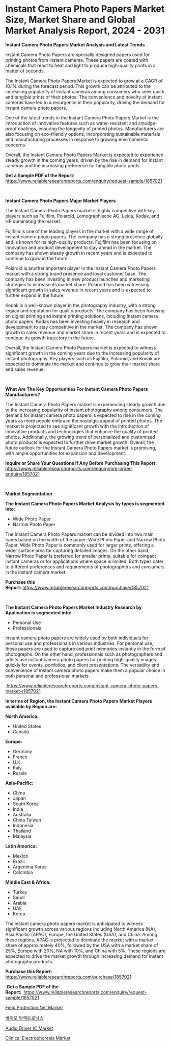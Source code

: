<p><h1>Instant Camera Photo Papers Market Size, Market Share and Global Market Analysis Report, 2024 - 2031</h1></p><p><strong>Instant Camera Photo Papers Market Analysis and Latest Trends</strong></p>
<p><p>Instant Camera Photo Papers are specially designed papers used for printing photos from instant cameras. These papers are coated with chemicals that react to heat and light to produce high-quality prints in a matter of seconds.</p><p>The Instant Camera Photo Papers Market is expected to grow at a CAGR of 10.1% during the forecast period. This growth can be attributed to the increasing popularity of instant cameras among consumers who seek quick and tangible prints of their photos. The convenience and novelty of instant cameras have led to a resurgence in their popularity, driving the demand for instant camera photo papers.</p><p>One of the latest trends in the Instant Camera Photo Papers Market is the introduction of innovative features such as water-resistant and smudge-proof coatings, ensuring the longevity of printed photos. Manufacturers are also focusing on eco-friendly options, incorporating sustainable materials and manufacturing processes in response to growing environmental concerns.</p><p>Overall, the Instant Camera Photo Papers Market is expected to experience steady growth in the coming years, driven by the rise in demand for instant cameras and the increasing preference for tangible photo prints.</p></p>
<p><strong>Get a Sample PDF of the Report:&nbsp;</strong> <a href="https://www.reliableresearchreports.com/enquiry/request-sample/1857021">https://www.reliableresearchreports.com/enquiry/request-sample/1857021</a></p>
<p>&nbsp;</p>
<p><strong>Instant Camera Photo Papers Major Market Players</strong></p>
<p><p>The Instant Camera Photo Papers market is highly competitive with key players such as Fujifilm, Polaroid, Lomographische AG, Leica, Kodak, and HP dominating the market. </p><p>Fujifilm is one of the leading players in the market with a wide range of instant camera photo papers. The company has a strong presence globally and is known for its high-quality products. Fujifilm has been focusing on innovation and product development to stay ahead in the market. The company has shown steady growth in recent years and is expected to continue to grow in the future.</p><p>Polaroid is another important player in the Instant Camera Photo Papers market with a strong brand presence and loyal customer base. The company has been investing in new product launches and marketing strategies to increase its market share. Polaroid has been witnessing significant growth in sales revenue in recent years and is expected to further expand in the future.</p><p>Kodak is a well-known player in the photography industry, with a strong legacy and reputation for quality products. The company has been focusing on digital printing and instant printing solutions, including instant camera photo papers. Kodak has been investing heavily in research and development to stay competitive in the market. The company has shown growth in sales revenue and market share in recent years and is expected to continue its growth trajectory in the future.</p><p>Overall, the Instant Camera Photo Papers market is expected to witness significant growth in the coming years due to the increasing popularity of instant photography. Key players such as Fujifilm, Polaroid, and Kodak are expected to dominate the market and continue to grow their market share and sales revenue.</p></p>
<p>&nbsp;</p>
<p><strong>What Are The Key Opportunities For Instant Camera Photo Papers Manufacturers?</strong></p>
<p><p>The Instant Camera Photo Papers market is experiencing steady growth due to the increasing popularity of instant photography among consumers. The demand for instant camera photo papers is expected to rise in the coming years as more people embrace the nostalgic appeal of printed photos. The market is projected to see significant growth with the introduction of innovative products and technologies that enhance the quality of printed photos. Additionally, the growing trend of personalized and customized photo products is expected to further drive market growth. Overall, the future outlook for the Instant Camera Photo Papers market is promising, with ample opportunities for expansion and development.</p></p>
<p><strong>Inquire or Share Your Questions If Any Before Purchasing This Report:</strong> <a href="https://www.reliableresearchreports.com/enquiry/pre-order-enquiry/1857021">https://www.reliableresearchreports.com/enquiry/pre-order-enquiry/1857021</a></p>
<p>&nbsp;</p>
<p><strong>Market Segmentation</strong></p>
<p><strong>The Instant Camera Photo Papers Market Analysis by types is segmented into:</strong></p>
<p><ul><li>Wide Photo Paper</li><li>Narrow Photo Paper</li></ul></p>
<p><p>The Instant Camera Photo Papers market can be divided into two main types based on the width of the paper: Wide Photo Paper and Narrow Photo Paper. Wide Photo Paper is commonly used for larger prints, offering a wider surface area for capturing detailed images. On the other hand, Narrow Photo Paper is preferred for smaller prints, suitable for compact instant cameras or for applications where space is limited. Both types cater to different preferences and requirements of photographers and consumers in the instant camera market.</p></p>
<p><strong>Purchase this Report:&nbsp;</strong><a href="https://www.reliableresearchreports.com/purchase/1857021">https://www.reliableresearchreports.com/purchase/1857021</a></p>
<p>&nbsp;</p>
<p><strong>The Instant Camera Photo Papers Market Industry Research by Application is segmented into:</strong></p>
<p><ul><li>Personal Use</li><li>Professionals</li></ul></p>
<p><p>Instant camera photo papers are widely used by both individuals for personal use and professionals in various industries. For personal use, these papers are used to capture and print memories instantly in the form of photographs. On the other hand, professionals such as photographers and artists use instant camera photo papers for printing high-quality images quickly for events, portfolios, and client presentations. The versatility and convenience of instant camera photo papers make them a popular choice in both personal and professional markets.</p></p>
<p><a href="https://www.reliableresearchreports.com/instant-camera-photo-papers-market-r1857021">&nbsp;https://www.reliableresearchreports.com/instant-camera-photo-papers-market-r1857021</a></p>
<p><strong>In terms of Region, the Instant Camera Photo Papers Market Players available by Region are:</strong></p>
<p>
    <p> <strong> North America: </strong>
        <ul>
            <li>United States</li>
            <li>Canada</li>
        </ul>
        </p> 
    <p> <strong> Europe: </strong>
        <ul>
            <li>Germany</li>
            <li>France</li>
            <li>U.K.</li>
            <li>Italy</li>
            <li>Russia</li>
        </ul>
        </p> 
    <p> <strong> Asia-Pacific: </strong>
        <ul>
            <li>China</li>
            <li>Japan</li>
            <li>South Korea</li>
            <li>India</li>
            <li>Australia</li>
            <li>China Taiwan</li>
            <li>Indonesia</li>
            <li>Thailand</li>
            <li>Malaysia</li>
        </ul>
        </p> 
    <p> <strong> Latin America: </strong>
        <ul>
            <li>Mexico</li>
            <li>Brazil</li>
            <li>Argentina Korea</li>
            <li>Colombia</li>
        </ul>
        </p> 
    <p> <strong> Middle East & Africa: </strong>
        <ul>
            <li>Turkey</li>
            <li>Saudi</li>
            <li>Arabia</li>
            <li>UAE</li>
            <li>Korea</li>
        </ul>
    </p>
    </p>
<p><p>The instant camera photo papers market is anticipated to witness significant growth across various regions including North America (NA), Asia Pacific (APAC), Europe, the United States (USA), and China. Among these regions, APAC is projected to dominate the market with a market share of approximately 40%, followed by the USA with a market share of 25%, Europe with 20%, NA with 10%, and China with 5%. These regions are expected to drive the market growth through increasing demand for instant photography products.</p></p>
<p><strong>Purchase this Report: </strong><a href="https://www.reliableresearchreports.com/purchase/1857021">https://www.reliableresearchreports.com/purchase/1857021</a></p>
<p>&nbsp;<strong>Get a Sample PDF of the Report:&nbsp;&nbsp;</strong><a href="https://www.reliableresearchreports.com/enquiry/request-sample/1857021">https://www.reliableresearchreports.com/enquiry/request-sample/1857021</a></p>
<p><strong></strong></p>
<p><p><a href="https://github.com/kosella/Market-Research-Report-List-3/blob/main/field-protection-net-market.md">Field Protection Net Market</a></p><p><a href="https://github.com/sougarounis/Market-Research-Report-List-3/blob/main/655301663991.md">바이오 일렉트로닉스</a></p><p><a href="https://www.linkedin.com/pulse/audio-driver-ic-market-size-reveals-best-marketing-channels-6b86c">Audio Driver IC Market</a></p><p><a href="https://www.linkedin.com/pulse/clinical-electrophoresis-market-key-successful-business-strategy-oigef">Clinical Electrophoresis Market</a></p></p>